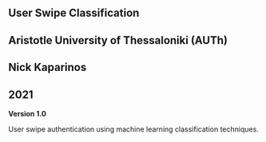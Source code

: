 ## User Swipe Classification
## Aristotle University of Thessaloniki (AUTh)
## Nick Kaparinos
## 2021

**Version 1.0**

User swipe authentication using machine learning classification techniques.
